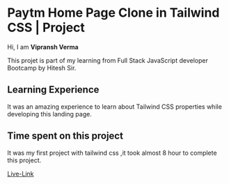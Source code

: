 # Paytm  Home Page Clone in Tailwind CSS | Project
Hi, I am **Vipransh Verma**

This projet is part of my learning from Full Stack JavaScript developer Bootcamp by Hitesh Sir.

## Learning Experience
It was an amazing experience to learn about  Tailwind CSS properties while developing this landing page.

## Time spent on this project
It  was my first project with tailwind css ,it took almost 8 hour to complete this project.

[Live-Link](https://paytm-clone-vipransh.netlify.app/)
 